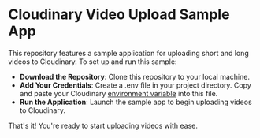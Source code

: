 # Cloudinary Video Upload Sample App
This repository features a sample application for uploading short and long videos to Cloudinary. To set up and run this sample:

* **Download the Repository**: Clone this repository to your local machine.
* **Add Your Credentials**: Create a .env file in your project directory. Copy and paste your Cloudinary [environment variable](https://console.cloudinary.com/pm/developer-dashboard) into this file.
* **Run the Application**: Launch the sample app to begin uploading videos to Cloudinary.
  
That's it! You're ready to start uploading videos with ease.


